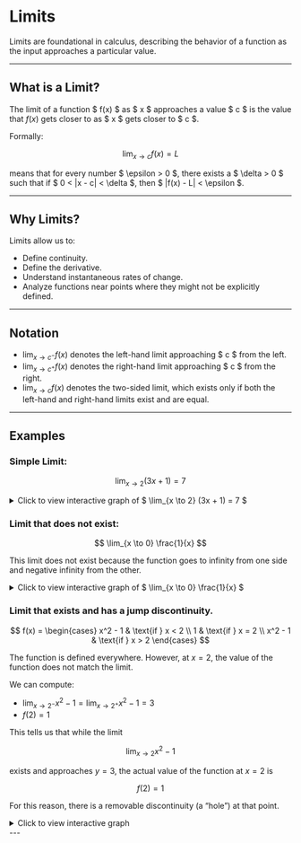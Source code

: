 # Limits

Limits are foundational in calculus, describing the behavior of a function as the input approaches a particular value.

---

## What is a Limit?

The limit of a function $ f(x) $ as $ x $ approaches a value $ c $ is the value that $f(x)$ gets closer to as $ x $ gets closer to $ c $.

Formally:

$$
\lim_{x \to c} f(x) = L
$$

means that for every number $ \epsilon > 0 $, there exists a $ \delta > 0 $ such that if $ 0 < |x - c| < \delta $, then $ |f(x) - L| < \epsilon $.

---

## Why Limits?

Limits allow us to:

- Define continuity.
- Define the derivative.
- Understand instantaneous rates of change.
- Analyze functions near points where they might not be explicitly defined.

---

## Notation

- $\lim_{x \to c^-} f(x)$ denotes the left-hand limit approaching $ c $ from the left.
- $\lim_{x \to c^+} f(x)$ denotes the right-hand limit approaching $ c $ from the right.
- $\lim_{x \to c} f(x)$ denotes the two-sided limit, which exists only if both the left-hand and right-hand limits exist and are equal.

---

## Examples

### **Simple Limit:**

$$\lim_{x \to 2} (3x + 1) = 7$$

<details>
  <summary>Click to view interactive graph of $ \lim_{x \to 2} (3x + 1) = 7 $</summary>
  <iframe src="https://www.desmos.com/calculator/" width="200" height="400"></iframe>
</details>

### **Limit that does not exist:**

$$
\lim_{x \to 0} \frac{1}{x}
$$

This limit does not exist because the function goes to infinity from one side and negative infinity from the other.

<details>
  <summary>Click to view interactive graph of $ \lim_{x \to 0} \frac{1}{x} $</summary>
  <iframe src="https://www.desmos.com/calculator/" width="200" height="400"></iframe>
</details>

### **Limit that exists and has a jump discontinuity.**

$$
f(x) = \begin{cases}
x^2 - 1 & \text{if } x < 2 \\
1       & \text{if } x = 2 \\
x^2 - 1 & \text{if } x > 2
\end{cases}
$$

The function is defined everywhere. However, at $x = 2$, the value of the function does not match the limit.

We can compute:

- $\lim_{x \to 2^-} x^2 - 1 = \lim_{x \to 2^+} x^2 - 1 = 3$
- $f(2) = 1$

This tells us that while the limit 

$$\lim_{x \to 2} x^2 -1$$ 

exists and approaches $y = 3$, the actual value of the function at $x = 2$ is

$$f(2) = 1$$

For this reason, there is a removable discontinuity (a “hole”) at that point.

<details>
  <summary>Click to view interactive graph</summary>
  <iframe src="https://www.desmos.com/calculator/ec1qgpkjcj" width="200" height="400"></iframe>
</details>
---
